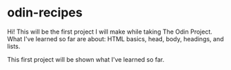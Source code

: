 # odin-recipes
Hi! This will be the first project I will make while taking The Odin Project.
What I've learned so far are about:
HTML basics, head, body, headings, and lists.

This first project will be shown what I've learned so far.
